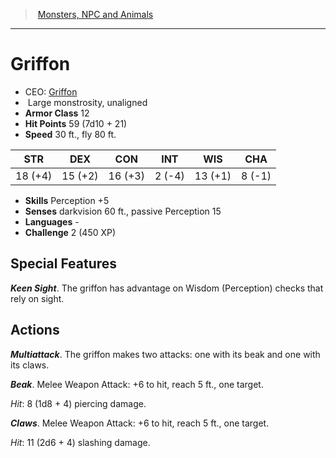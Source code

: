 ﻿---
!MonsterItem
Family: MonsterVO
Type: monstrosity
Size: Large
Alignment: unaligned
ArmorClass: 12
HitPoints: 59 (7d10 + 21)
Speed: 30 ft., fly 80 ft.
Strength: 18 (+4)
Dexterity: 15 (+2)
Constitution: 16 (+3)
Intelligence: ' 2 (-4)'
Wisdom: 13 (+1)
Charisma: ' 8 (-1)'
Skills: Perception +5
Senses: darkvision 60 ft., passive Perception 15
Languages: '-'
Challenge: 2 (450 XP)
Id: monsters_vo.md#griffon
ParentLink: monsters_vo.md#monsters-npc-and-animals
Name: Griffon
ParentName: Monsters, NPC and Animals
NameLevel: 1
AltName: '[Griffon](hd_monsters_griffon.md)'
Attributes:
  Name: Griffon
  Markdown: >+
    # <!--Name-->Griffon<!--/Name-->


    - CEO: <!--AltName-->[Griffon](hd_monsters_griffon.md)<!--/AltName-->

    -  <!--Size-->Large<!--/Size--> <!--Type-->monstrosity<!--/Type-->, <!--Alignment-->unaligned<!--/Alignment-->

    - **Armor Class** <!--ArmorClass-->12<!--/ArmorClass-->

    - **Hit Points** <!--HitPoints-->59 (7d10 + 21)<!--/HitPoints-->

    - **Speed** <!--Speed-->30 ft., fly 80 ft.<!--/Speed-->


    |STR|DEX|CON|INT|WIS|CHA|

    |---|---|---|---|---|---|

    |<!--Strength-->18 (+4)<!--/Strength-->|<!--Dexterity-->15 (+2)<!--/Dexterity-->|<!--Constitution-->16 (+3)<!--/Constitution-->|<!--Intelligence--> 2 (-4)<!--/Intelligence-->|<!--Wisdom-->13 (+1)<!--/Wisdom-->|<!--Charisma--> 8 (-1)<!--/Charisma-->|


    - **Skills** <!--Skills-->Perception +5<!--/Skills-->

    - **Senses** <!--Senses-->darkvision 60 ft., passive Perception 15<!--/Senses-->

    - **Languages** <!--Languages-->-<!--/Languages-->

    - **Challenge** <!--Challenge-->2 (450 XP)<!--/Challenge-->


    ## Special Features


    **_Keen Sight_**. The griffon has advantage on Wisdom (Perception) checks that rely on sight.


    ## Actions


    **_Multiattack_**. The griffon makes two attacks: one with its beak and one with its claws.


    **_Beak_**. Melee Weapon Attack: +6 to hit, reach 5 ft., one target.


    _Hit_: 8 (1d8 + 4) piercing damage.


    **_Claws_**. Melee Weapon Attack: +6 to hit, reach 5 ft., one target.


    _Hit_: 11 (2d6 + 4) slashing damage.

  AltName: '[Griffon](hd_monsters_griffon.md)'
  Size: Large
  Type: monstrosity
  Alignment: unaligned
  ArmorClass: 12
  HitPoints: 59 (7d10 + 21)
  Speed: 30 ft., fly 80 ft.
  Strength: 18 (+4)
  Dexterity: 15 (+2)
  Constitution: 16 (+3)
  Intelligence: ' 2 (-4)'
  Wisdom: 13 (+1)
  Charisma: ' 8 (-1)'
  Skills: Perception +5
  Senses: darkvision 60 ft., passive Perception 15
  Languages: '-'
  Challenge: 2 (450 XP)
AttributesDictionary: >+
  Name: Griffon

  Markdown: >+

    # <!--Name-->Griffon<!--/Name-->





    - CEO: <!--AltName-->[Griffon](hd_monsters_griffon.md)<!--/AltName-->



    -  <!--Size-->Large<!--/Size--> <!--Type-->monstrosity<!--/Type-->, <!--Alignment-->unaligned<!--/Alignment-->



    - **Armor Class** <!--ArmorClass-->12<!--/ArmorClass-->



    - **Hit Points** <!--HitPoints-->59 (7d10 + 21)<!--/HitPoints-->



    - **Speed** <!--Speed-->30 ft., fly 80 ft.<!--/Speed-->





    |STR|DEX|CON|INT|WIS|CHA|



    |---|---|---|---|---|---|



    |<!--Strength-->18 (+4)<!--/Strength-->|<!--Dexterity-->15 (+2)<!--/Dexterity-->|<!--Constitution-->16 (+3)<!--/Constitution-->|<!--Intelligence--> 2 (-4)<!--/Intelligence-->|<!--Wisdom-->13 (+1)<!--/Wisdom-->|<!--Charisma--> 8 (-1)<!--/Charisma-->|





    - **Skills** <!--Skills-->Perception +5<!--/Skills-->



    - **Senses** <!--Senses-->darkvision 60 ft., passive Perception 15<!--/Senses-->



    - **Languages** <!--Languages-->-<!--/Languages-->



    - **Challenge** <!--Challenge-->2 (450 XP)<!--/Challenge-->





    ## Special Features





    **_Keen Sight_**. The griffon has advantage on Wisdom (Perception) checks that rely on sight.





    ## Actions





    **_Multiattack_**. The griffon makes two attacks: one with its beak and one with its claws.





    **_Beak_**. Melee Weapon Attack: +6 to hit, reach 5 ft., one target.





    _Hit_: 8 (1d8 + 4) piercing damage.





    **_Claws_**. Melee Weapon Attack: +6 to hit, reach 5 ft., one target.





    _Hit_: 11 (2d6 + 4) slashing damage.



  AltName: '[Griffon](hd_monsters_griffon.md)'

  Size: Large

  Type: monstrosity

  Alignment: unaligned

  ArmorClass: 12

  HitPoints: 59 (7d10 + 21)

  Speed: 30 ft., fly 80 ft.

  Strength: 18 (+4)

  Dexterity: 15 (+2)

  Constitution: 16 (+3)

  Intelligence: ' 2 (-4)'

  Wisdom: 13 (+1)

  Charisma: ' 8 (-1)'

  Skills: Perception +5

  Senses: darkvision 60 ft., passive Perception 15

  Languages: '-'

  Challenge: 2 (450 XP)

---
> [Monsters, NPC and Animals](srd_monsters.md)

---

# Griffon

- CEO: [Griffon](hd_monsters_griffon.md)
-  Large monstrosity, unaligned
- **Armor Class** 12
- **Hit Points** 59 (7d10 + 21)
- **Speed** 30 ft., fly 80 ft.

|STR|DEX|CON|INT|WIS|CHA|
|---|---|---|---|---|---|
|18 (+4)|15 (+2)|16 (+3)| 2 (-4)|13 (+1)| 8 (-1)|

- **Skills** Perception +5
- **Senses** darkvision 60 ft., passive Perception 15
- **Languages** -
- **Challenge** 2 (450 XP)

## Special Features

**_Keen Sight_**. The griffon has advantage on Wisdom (Perception) checks that rely on sight.

## Actions

**_Multiattack_**. The griffon makes two attacks: one with its beak and one with its claws.

**_Beak_**. Melee Weapon Attack: +6 to hit, reach 5 ft., one target.

_Hit_: 8 (1d8 + 4) piercing damage.

**_Claws_**. Melee Weapon Attack: +6 to hit, reach 5 ft., one target.

_Hit_: 11 (2d6 + 4) slashing damage.

